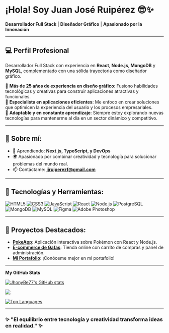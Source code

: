 # ¡Hola! Soy Juan José Ruipérez 😎✨  
**Desarrollador Full Stack** | **Diseñador Gráfico** | **Apasionado por la Innovación**

---

## 💻 Perfil Profesional  
Desarrollador Full Stack con experiencia en **React**, **Node.js**, **MongoDB** y **MySQL**, complementado con una sólida trayectoria como diseñador gráfico.  

🎨 **Más de 25 años de experiencia en diseño gráfico**: Fusiono habilidades tecnológicas y creativas para construir aplicaciones atractivas y funcionales.  
🚀 **Especialista en aplicaciones eficientes**: Me enfoco en crear soluciones que optimicen la experiencia del usuario y los procesos empresariales.  
🌟 **Adaptable y en constante aprendizaje**: Siempre estoy explorando nuevas tecnologías para mantenerme al día en un sector dinámico y competitivo.  

---

## 🚀 Sobre mí:   
- 🌱 Aprendiendo: **Next.js, TypeScript, y DevOps**  
- 🌍 Apasionado por combinar creatividad y tecnología para solucionar problemas del mundo real.  
- 📫 Contáctame: **jjruiperezf@gmail.com**  

---

## 💼 Tecnologías y Herramientas:
![HTML5](https://img.shields.io/badge/-HTML5-orange?logo=html5&logoColor=white&style=flat)
![CSS3](https://img.shields.io/badge/-CSS3-blue?logo=css3&logoColor=white&style=flat)
![JavaScript](https://img.shields.io/badge/-JavaScript-yellow?logo=javascript&logoColor=white&style=flat)
![React](https://img.shields.io/badge/-React-blue?logo=react&logoColor=white&style=flat)
![Node.js](https://img.shields.io/badge/-Node.js-green?logo=node.js&logoColor=white&style=flat)
![PostgreSQL](https://img.shields.io/badge/-PostgreSQL-blue?logo=postgresql&logoColor=white&style=flat)
![MongoDB](https://img.shields.io/badge/-MongoDB-green?logo=mongodb&logoColor=white&style=flat)
![MySQL](https://img.shields.io/badge/-MySQL-blue?logo=mysql&logoColor=white&style=flat)
![Figma](https://img.shields.io/badge/-Figma-purple?logo=figma&logoColor=white&style=flat)
![Adobe Photoshop](https://img.shields.io/badge/-Photoshop-blue?logo=adobephotoshop&logoColor=white&style=flat)

---

## 🌟 Proyectos Destacados:
- **[PokeApp](https://github.com/JhonyBe77/pokeApp-React)**: Aplicación interactiva sobre Pokémon con React y Node.js.  
- **[E-commerce de Gafas](https://github.com/JhonyBe77/O-Optica_APP)**: Tienda online con carrito de compras y panel de administración.  
- **[Mi Portafolio](https://github.com/JhonyBe77/MiPortafolio)**: ¡Conóceme mejor en mi portafolio!  

---

<b>My GitHub Stats</b>

<a href="http://www.github.com/JhonyBe77"><img src="https://github-readme-stats.vercel.app/api?username=JhonyBe77&show_icons=true&hide=&count_private=true&title_color=14b8a6&text_color=ffffff&icon_color=3382ed&bg_color=1c1917&hide_border=true&show_icons=true" alt="JhonyBe77's GitHub stats" /></a>

<a href="http://www.github.com/JhonyBe77"><img src="https://github-readme-streak-stats.herokuapp.com/?user=JhonyBe77&stroke=ffffff&background=1c1917&ring=14b8a6&fire=14b8a6&currStreakNum=ffffff&currStreakLabel=14b8a6&sideNums=ffffff&sideLabels=ffffff&dates=ffffff&hide_border=true" /></a>

<a href="https://github.com/JhonyBe77" align="left"><img src="https://github-readme-stats.vercel.app/api/top-langs/?username=JhonyBe77&langs_count=10&title_color=14b8a6&text_color=ffffff&icon_color=3382ed&bg_color=1c1917&hide_border=true&locale=en&custom_title=Top%20%Languages" alt="Top Languages" /></a>

---

### ✨ "El equilibrio entre tecnología y creatividad transforma ideas en realidad." ✨

